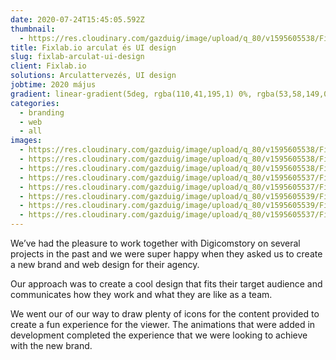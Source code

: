 ```yaml
---
date: 2020-07-24T15:45:05.592Z
thumbnail:
  - https://res.cloudinary.com/gazduig/image/upload/q_80/v1595605538/Fixi/Frame_12_zpvjpk.webp
title: Fixlab.io arculat és UI design
slug: fixlab-arculat-ui-design
client: Fixlab.io
solutions: Arculattervezés, UI design
jobtime: 2020 május
gradient: linear-gradient(5deg, rgba(110,41,195,1) 0%, rgba(53,58,149,0) 71%)
categories:
  - branding
  - web
  - all
images:
  - https://res.cloudinary.com/gazduig/image/upload/q_80/v1595605538/Fixi/A.webp
  - https://res.cloudinary.com/gazduig/image/upload/q_80/v1595605538/Fixi/B.webp
  - https://res.cloudinary.com/gazduig/image/upload/q_80/v1595605538/Fixi/C.webp
  - https://res.cloudinary.com/gazduig/image/upload/q_80/v1595605537/Fixi/D.webp
  - https://res.cloudinary.com/gazduig/image/upload/q_80/v1595605537/Fixi/Fixi_1.webp
  - https://res.cloudinary.com/gazduig/image/upload/q_80/v1595605539/Fixi/Frame_10_ptin3l.webp
  - https://res.cloudinary.com/gazduig/image/upload/q_80/v1595605539/Fixi/Frame_6_tstxxk.webp
  - https://res.cloudinary.com/gazduig/image/upload/q_80/v1595605537/Fixi/Frame_8_emz9ou.webp
---
```

<!--StartFragment-->

We’ve had the pleasure to work together with Digicomstory on several projects in the past and we were super happy when they asked us to create a new brand and web design for their agency.

Our approach was to create a cool design that fits their target audience and communicates how they work and what they are like as a team.

We went our of our way to draw plenty of icons for the content provided to create a fun experience for the viewer. The animations that were added in development completed the experience that we were looking to achieve with the new brand.

<!--EndFragment-->